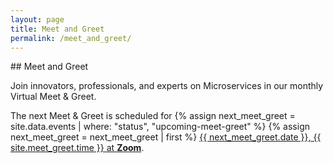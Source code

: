 ```yaml
---
layout: page
title: Meet and Greet
permalink: /meet_and_greet/
---
```


<div class="container">
<div class="row">
<div class="col-xs-12" markdown="1">

<div class="section-title" markdown="1">
## Meet and Greet
</div>

Join innovators, professionals, and experts on Microservices in our monthly Virtual Meet & Greet.

The next Meet & Greet is scheduled for {% assign next_meet_greet = site.data.events | where: "status", "upcoming-meet-greet" %} {% assign next_meet_greet = next_meet_greet | first %} <a href="{{ next_meet_greet.link }}" target="_blank"> {{ next_meet_greet.date }}, {{ site.meet_greet.time }} at <strong>Zoom</strong></a>.